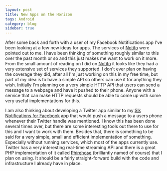 ```yaml
---
layout: post
title: New Apps on the Horizon
tags: Android
category: blog
sidebar: true
---
```

After some back and forth with a user of my Facebook Notifications
app I've been looking at a few new ideas for apps. The services of
[Notifo](http://notifo.com/) were pointed out to me.  I have been thinking of
something roughly similar to this over the past month or so and this just makes
me want to work on it more. From the small amount of reading on I did on
[Notifo](http://notifo.com/) it looks like they had a very extensive set of
services they supported. I don't ever plan on having the coverage they did,
after all I'm just working on this in my free time, but part of my idea is
to have a simple API so others can use it for anything they wish. Initially
I'm planning on a very simple HTTP API that users can send a message to a
webpage and have it pushed to their phone. Anyone with a service that can
make HTTP requests should be able to come up with some very useful implementations
for this.

I am also thinking about developing a Twitter app similar to my [Slk Notifications
for Facebook](https://market.android.com/details?id=com.lukekorth.facebookNotifications)
app that would push a message to a users phone whenever their
Twitter handle was mentioned. I know this has been done several times over,
but there are some interesting tools out there to use for this and I want to
work with them. Besides that, there is something to be said for a very simple, small
and efficient implementation of something. Especially without running services,
which most of the apps currently use. Twitter has a very interesting real-time
streaming API and there is a great PHP implementation of it called
[Phirehose](https://github.com/fennb/phirehose) (brilliantly named of course)
that I plan on using. It should be a fairly straight-forward build with the code
and infrastructure I already have in place.